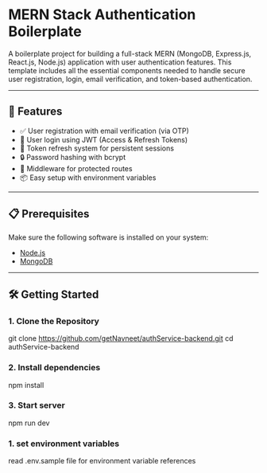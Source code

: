 # MERN Stack Authentication Boilerplate

A boilerplate project for building a full-stack MERN (MongoDB, Express.js, React.js, Node.js) application with user authentication features. This template includes all the essential components needed to handle secure user registration, login, email verification, and token-based authentication.

---

## 🚀 Features

- ✅ User registration with email verification (via OTP)
- 🔐 User login using JWT (Access & Refresh Tokens)
- 🔁 Token refresh system for persistent sessions
- 🔒 Password hashing with bcrypt
- 🔑 Middleware for protected routes
- 📦 Easy setup with environment variables

---

## 📋 Prerequisites

Make sure the following software is installed on your system:

- [Node.js](https://nodejs.org/en/)
- [MongoDB](https://www.mongodb.com/try/download/community)

---

## 🛠 Getting Started

### 1. Clone the Repository


git clone https://github.com/getNavneet/authService-backend.git
cd authService-backend

### 2. Install dependencies

npm install

### 3. Start server

npm run dev

### 1. set environment variables

read .env.sample file for environment variable references

